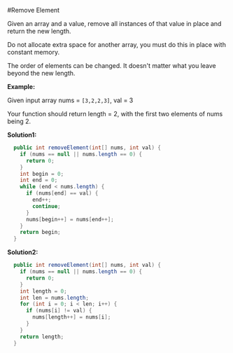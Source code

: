 #Remove Element

Given an array and a value, remove all instances of that value in place and return the new length.

Do not allocate extra space for another array, you must do this in place with constant memory.

The order of elements can be changed. It doesn't matter what you leave beyond the new length.

**Example:**

Given input array nums = ```[3,2,2,3]```, val = 3

Your function should return length = 2, with the first two elements of nums being 2.

**Solution1:**

```java
  public int removeElement(int[] nums, int val) {
    if (nums == null || nums.length == 0) {
      return 0;
    }
    int begin = 0;
    int end = 0;
    while (end < nums.length) {
      if (nums[end] == val) {
        end++;
        continue;
      }
      nums[begin++] = nums[end++];
    }
    return begin;
  }
```

**Solution2:**

```java
  public int removeElement(int[] nums, int val) {
    if (nums == null || nums.length == 0) {
      return 0;
    }
    int length = 0;
    int len = nums.length;
    for (int i = 0; i < len; i++) {
      if (nums[i] != val) {
        nums[length++] = nums[i];
      }
    }
    return length;
  }
```
